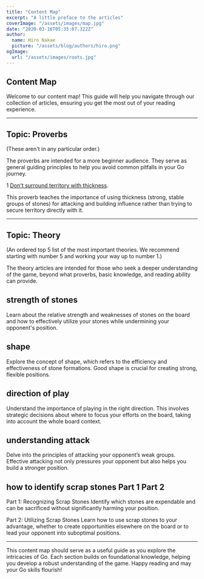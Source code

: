 ```yaml
---
title: "Content Map"
excerpt: "A little preface to the articles"
coverImage: "/assets/images/map.jpg"
date: "2020-03-16T05:35:07.322Z"
author:
  name: Hiro Nakae
  picture: "/assets/blog/authors/hiro.png"
ogImage:
  url: "/assets/images/roots.jpg"
---
```


## Content Map

Welcome to our content map! This guide will help you navigate through our collection of articles, ensuring you get the most out of your reading experience.

---

## Topic: Proverbs

(These aren't in any particular order.)

The proverbs are intended for a more beginner audience. They serve as general guiding principles to help you avoid common pitfalls in your Go journey.

1 [Don't surround territory with thickness](https://www.eugenego.club/posts/proverb20).

This proverb teaches the importance of using thickness (strong, stable groups of stones) for attacking and building influence rather than trying to secure territory directly with it.

---

## Topic: Theory

(An ordered top 5 list of the most important theories. We recommend starting with number 5 and working your way up to number 1.)

The theory articles are intended for those who seek a deeper understanding of the game, beyond what proverbs, basic knowledge, and reading ability can provide.

## strength of stones

Learn about the relative strength and weaknesses of stones on the board and how to effectively utilize your stones while undermining your opponent's position.

## shape

Explore the concept of shape, which refers to the efficiency and effectiveness of stone formations. Good shape is crucial for creating strong, flexible positions.

## direction of play

Understand the importance of playing in the right direction. This involves strategic decisions about where to focus your efforts on the board, taking into account the whole board context.

## understanding attack

Delve into the principles of attacking your opponent’s weak groups. Effective attacking not only pressures your opponent but also helps you build a stronger position.

## how to identify scrap stones Part 1 Part 2

Part 1: Recognizing Scrap Stones
Identify which stones are expendable and can be sacrificed without significantly harming your position.

Part 2: Utilizing Scrap Stones
Learn how to use scrap stones to your advantage, whether to create opportunities elsewhere on the board or to lead your opponent into suboptimal positions.

---

This content map should serve as a useful guide as you explore the intricacies of Go. Each section builds on foundational knowledge, helping you develop a robust understanding of the game. Happy reading and may your Go skills flourish!
